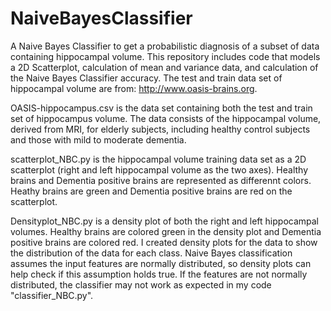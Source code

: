 # NaiveBayesClassifier
A Naive Bayes Classifier to get a probabilistic diagnosis of a subset of data containing hippocampal volume. This repository includes code that models a 2D Scatterplot, calculation of mean and variance data, and calculation of the Naive Bayes Classifier accuracy. The test and train data set of hippocampal volume are from: http://www.oasis-brains.org. 

OASIS-hippocampus.csv is the data set containing both the test and train set of hippocampus volume. The data consists of the hippocampal volume, derived from MRI, for elderly subjects, including healthy control subjects and those with mild to moderate dementia.

scatterplot_NBC.py is the hippocampal volume training data set as a 2D scatterplot (right and left hippocampal volume as the two axes). Healthy brains and Dementia positive brains are represented as differennt colors. Heathy brains are green and Dementia positive brains are red on the scatterplot. 

Densityplot_NBC.py is a density plot of both the right and left hippocampal volumes. Healthy brains are colored green in the density plot and Dementia positive brains are colored red. I created density plots for the data to show the distribution of the data for each class. Naive Bayes classification assumes the input features are normally distributed, so density plots can help check if this assumption holds true. If the features are not normally distributed, the classifier may not work as expected in my code "classifier_NBC.py".

